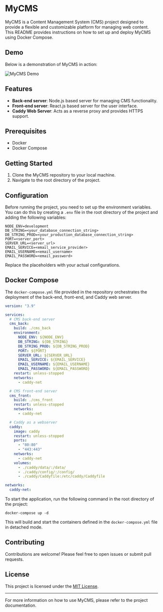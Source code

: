 # MyCMS

MyCMS is a Content Management System (CMS) project designed to provide a flexible and customizable platform for managing web content. This README provides instructions on how to set up and deploy MyCMS using Docker Compose.

## Demo

Below is a demonstration of MyCMS in action:

![MyCMS Demo](demo.gif)

## Features

- **Back-end server**: Node.js based server for managing CMS functionality.
- **Front-end server**: React.js based server for the user interface.
- **Caddy Web Server**: Acts as a reverse proxy and provides HTTPS support.

## Prerequisites

- Docker
- Docker Compose

## Getting Started

1. Clone the MyCMS repository to your local machine.
2. Navigate to the root directory of the project.

## Configuration

Before running the project, you need to set up the environment variables. You can do this by creating a `.env` file in the root directory of the project and adding the following variables:

```
NODE_ENV=development
DB_STRING=<your_database_connection_string>
DB_STRING_PROD=<your_production_database_connection_string>
PORT=<server_port>
SERVER_URL=<server_url>
EMAIL_SERVICE=<email_service_provider>
EMAIL_USERNAME=<email_username>
EMAIL_PASSWORD=<email_password>
```

Replace the placeholders with your actual configurations.

## Docker Compose

The `docker-compose.yml` file provided in the repository orchestrates the deployment of the back-end, front-end, and Caddy web server.

```yaml
version: "3.9"

services:
  # CMS back-end server
  cms_back:
    build: ./cms_back
    environment:
      NODE_ENV: ${NODE_ENV}
      DB_STRING: ${DB_STRING}
      DB_STRING_PROD: ${DB_STRING_PROD}
      PORT: ${PORT}
      SERVER_URL: ${SERVER_URL}
      EMAIL_SERVICE: ${EMAIL_SERVICE}
      EMAIL_USERNAME: ${EMAIL_USERNAME}
      EMAIL_PASSWORD: ${EMAIL_PASSWORD}
    restart: unless-stopped
    networks:
      - caddy-net

  # CMS front-end server
  cms_front:
    build: ./cms_front
    restart: unless-stopped
    networks:
      - caddy-net

  # Caddy as a webserver
  caddy:
    image: caddy
    restart: unless-stopped
    ports:
      - "80:80"
      - "443:443"
    networks:
      - caddy-net
    volumes:
      - ./caddy/data/:/data/
      - ./caddy/config/:/config/
      - ./caddy/Caddyfile:/etc/caddy/Caddyfile

networks:
  caddy-net:
```

To start the application, run the following command in the root directory of the project:

```
docker-compose up -d
```

This will build and start the containers defined in the `docker-compose.yml` file in detached mode.

## Contributing

Contributions are welcome! Please feel free to open issues or submit pull requests.

## License

This project is licensed under the [MIT License](LICENSE).

---

For more information on how to use MyCMS, please refer to the project documentation.
